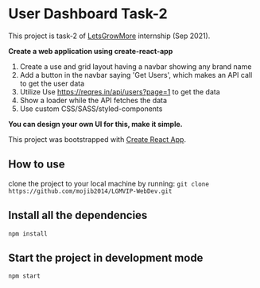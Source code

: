 # User Dashboard Task-2

This project is task-2 of [LetsGrowMore](https://letsgrowmore.in/) internship (Sep 2021).

**Create a web application using create-react-app**

1. Create a use and grid layout having a navbar showing any brand name
2. Add a button in the navbar saying 'Get Users', which makes an API call to get the user data
3. Utilize Use https://reqres.in/api/users?page=1 to get the data
4. Show a loader while the API fetches the data
5. Use custom CSS/SASS/styled-components

**You can design your own UI for this, make it simple.**

This project was bootstrapped with [Create React App](https://github.com/facebook/create-react-app).

## How to use

clone the project to your local machine by running:
`git clone https://github.com/mojib2014/LGMVIP-WebDev.git`

## Install all the dependencies

`npm install`

## Start the project in development mode

`npm start`

